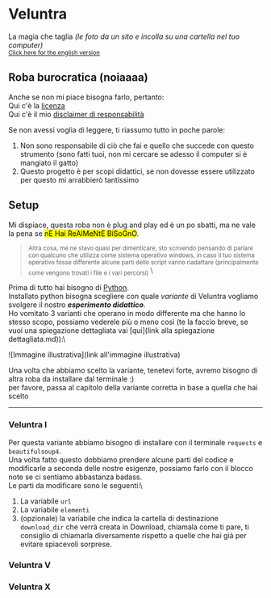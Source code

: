 # Veluntra
La magia che taglia _(le foto da un sito e incolla su una cartella nel tuo computer)_\
<sub> [Click here for the english version](https://github.com/Dicast3/Veluntra/blob/main/README.md) </sub>

## Roba burocratica (noiaaaa)
Anche se non mi piace bisogna farlo, pertanto:\
Qui c'è la [licenza](https://github.com/Dicast3/Veluntra/blob/main/LICENSE)\
Qui c'è il mio [disclaimer di responsabilità](https://github.com/Dicast3/Veluntra/blob/main/Disclaimer-ita.md)

Se non avessi voglia di leggere, ti riassumo tutto in poche parole:
1. Non sono responsabile di ciò che fai e quello che succede con questo strumento (sono fatti tuoi, non mi cercare se adesso il computer si è mangiato il gatto)
2. Questo progetto è per scopi didattici, se non dovesse essere utilizzato per questo mi arrabbierò tantissimo

## Setup
Mi dispiace, questa roba non è plug and play ed è un po sbatti, ma ne vale la pena se <mark> nE Hai ReAlMeNtE BiSoGnO</mark>.
> <sub> Altra cosa, me ne stavo quasi per dimenticare, sto scrivendo pensando di parlare con qualcuno che utilizza come sistema operativo windows, in caso il tuo sistema operativo fosse differente alcune parti dello script vanno riadattare (principalmente come vengono trovati i file e i vari percorsi) </sub>\

Prima di tutto hai bisogno di [Python](https://www.python.org/downloads/).\
Installato python bisogna scegliere con quale _variante_ di Veluntra vogliamo svolgere il nostro _***esperimento didattico***_.\
Ho vomitato 3 varianti che operano in modo differente ma che hanno lo stesso scopo, possiamo vederele più o meno così (te la faccio breve, se vuoi una spiegazione dettagliata vai [qui](link alla spiegazione dettagliata.md)):\

![Immagine illustrativa](link all'immagine illustrativa)

Una volta che abbiamo scelto la variante, tenetevi forte, avremo bisogno di altra roba da installare dal terminale :)\
per favore, passa al capitolo della variante corretta in base a quella che hai scelto

---

### Veluntra I
Per questa variante abbiamo bisogno di installare con il terminale `requests` e `beautifulsoup4`.\
Una volta fatto questo dobbiamo prendere alcune parti del codice e modificarle a seconda delle nostre esigenze, possiamo farlo con il blocco note se ci sentiamo abbastanza badass.\
Le parti da modificare sono le seguenti:\
1. La variabile `url`
2. La variabile `elementi`
3. (opzionale) la variabile che indica la cartella di destinazione `download_dir` che verrà creata in Download, chiamala come ti pare, ti consiglio di chiamarla diversamente rispetto a quelle che hai già per evitare spiacevoli sorprese.

### Veluntra V

### Veluntra X
